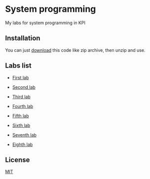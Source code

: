 # System programming

My labs for system programming in KPI

## Installation

You can just [download](https://github.com/mezgoodle/numericalMethods_labs/archive/master.zip) this code like zip archive, then unzip and use.

## Labs list

* [First lab](https://github.com/mezgoodle/System-programming/tree/master/Lab1)
  
* [Second lab](https://github.com/mezgoodle/System-programming/tree/master/Lab2)

* [Third lab](https://github.com/mezgoodle/System-programming/tree/master/Lab3)

* [Fourth lab](https://github.com/mezgoodle/System-programming/tree/master/Lab4)

* [Fifth lab](https://github.com/mezgoodle/System-programming/tree/master/Lab5)

* [Sixth lab](https://github.com/mezgoodle/System-programming/tree/master/Lab6)

* [Seventh lab](https://github.com/mezgoodle/System-programming/tree/master/Lab7)

* [Eighth lab](https://github.com/mezgoodle/System-programming/tree/master/Lab8)

## License

[MIT](https://choosealicense.com/licenses/mit/)
